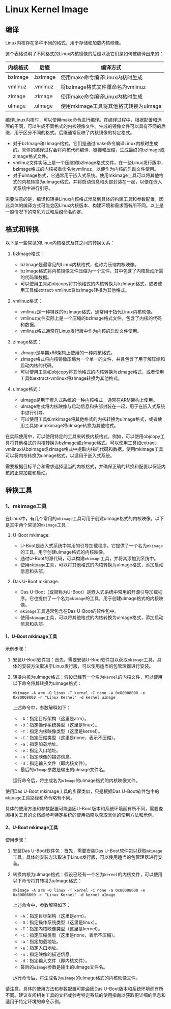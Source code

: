 # Linux Kernel Image

## 编译

Linux内核存在多种不同的格式，用于存储和加载内核映像。

这个表格说明了不同格式的Linux内核镜像的后缀以及它们是如何被编译出来的：

| 内核格式 | 后缀     | 编译方式                              |
| :------- | -------- | ------------------------------------- |
| bzImage  | .bzImage | 使用make命令编译Linux内核时生成       |
| vmlinuz  | .vmlinuz | 将bzImage格式文件重命名为vmlinuz      |
| zImage   | .zImage  | 使用make命令编译Linux内核时生成       |
| uImage   | .uImage  | 使用mkimage工具将其他格式转换为uImage |

编译Linux内核时，可以使用make命令进行编译。在编译过程中，根据配置和选项的不同，可以生成不同格式的内核镜像文件。生成的镜像文件可以具有不同的后缀，用于区分不同的格式。后缀通常反映了内核镜像的特定格式。

- 对于bzImage和zImage格式，它们是通过make命令编译Linux内核时生成的。具体的编译过程会将内核代码编译、链接和压缩，生成最终的bzImage或zImage格式文件。
- vmlinuz文件实际上是一个压缩的bzImage格式文件。在一些Linux发行版中，bzImage格式的内核被重命名为vmlinuz，以便作为内核的启动文件使用。
- 对于uImage格式，它通常用于嵌入式系统。使用mkimage工具可以将其他格式的内核转换为uImage格式，并将启动信息和头部封装在一起，以便在嵌入式系统中进行引导。

需要注意的是，编译和转换Linux内核格式涉及到具体的构建工具和参数配置，因此具体的编译方式可能会因Linux内核版本、构建环境和需求而有所不同。以上是一般情况下的常见方式和后缀命名约定。



## 格式和转换

以下是一些常见的Linux内核格式及其之间的转换关系：

1. bzImage格式：
   - bzImage是最常见的Linux内核格式，也称为压缩内核映像。
   - bzImage格式将内核镜像文件压缩为一个文件，其中包含了内核启动所需的代码和数据。
   - 可以使用工具如objcopy将其他格式的内核转换为bzImage格式，或者使用工具如extract-vmlinux将bzImage转换为其他格式。

2. vmlinuz格式：
   - vmlinuz是一种特殊的bzImage格式，通常用于指代Linux内核映像。
   - vmlinuz文件实际上是一个压缩的bzImage格式文件，包含了内核的代码和数据。
   - vmlinuz格式通常在Linux发行版中作为内核的启动文件使用。

3. zImage格式：
   - zImage是早期x86架构上使用的一种内核格式。
   - zImage格式将内核镜像压缩为一个单一的文件，并且包含了用于解压缩和启动内核的代码。
   - 可以使用工具如objcopy将其他格式的内核转换为zImage格式，或者使用工具如extract-vmlinux将zImage转换为其他格式。

4. uImage格式：
   - uImage是用于嵌入式系统的一种内核格式，通常在ARM架构上使用。
   - uImage格式将内核映像与启动信息和头部封装在一起，用于在嵌入式系统中进行引导。
   - 可以使用工具如mkimage将其他格式的内核转换为uImage格式，或者使用工具如unmkimage将uImage转换为其他格式。

在实际使用中，可以使用特定的工具来转换内核格式。例如，可以使用objcopy工具将其他格式的内核转换为bzImage或zImage格式。可以使用工具如extract-vmlinux从bzImage或zImage格式中提取内核的代码和数据。使用mkimage工具可以将内核转换为uImage格式，以适用于嵌入式系统。

需要根据目标平台和需求选择适当的内核格式，并确保正确的转换和配置以保证内核的正常加载和启动。



## 转换工具

### 1、mkimage工具

在Linux中，有几个常用的`mkimage`工具可用于创建uImage格式的内核映像。以下是其中两个常见的`mkimage`工具：

1. U-Boot mkimage:
   - U-Boot是嵌入式系统中常用的引导加载程序。它提供了一个名为`mkimage`的工具，用于创建uImage格式的内核映像。
   - 通过U-Boot的源代码，可以构建`mkimage`工具，并将其添加到系统中。
   - 使用`mkimage`工具，可以将其他格式的内核转换为uImage格式，添加启动信息和头部。

2. Das U-Boot mkimage:
   - Das U-Boot（或简称为U-Boot）是嵌入式系统中常用的开源引导加载程序。它也提供了一个名为`mkimage`的工具，用于创建uImage格式的内核映像。
   - `mkimage`工具通常包含在Das U-Boot的软件包中。
   - 使用`mkimage`工具，可以将其他格式的内核转换为uImage格式，添加启动信息和头部。

#### 1、U-Boot mkimage工具

示例步骤：

1. 安装U-Boot软件包：首先，需要安装U-Boot软件包以获取`mkimage`工具。具体的安装方法取决于Linux发行版，可以使用适当的包管理器进行安装。

2. 转换内核为uImage格式：假设已经有一个名为`kernel`的内核文件，可以使用以下命令将其转换为uImage格式：

   ```
   mkimage -A arm -O linux -T kernel -C none -a 0x80008000 -e 0x80008000 -n "Linux Kernel" -d kernel uImage
   ```

   上述命令中，参数解释如下：
   - `-A`：指定目标架构（这里是arm）。
   - `-O`：指定操作系统类型（这里是linux）。
   - `-T`：指定内核映像类型（这里是kernel）。
   - `-C`：指定压缩类型（这里是none，表示不压缩）。
   - `-a`：指定加载地址。
   - `-e`：指定入口地址。
   - `-n`：指定映像的描述信息。
   - `-d`：指定输入文件（即内核文件）。
   - 最后的`uImage`参数是输出的uImage文件名。

   运行命令后，将生成名为`uImage`的uImage格式的内核映像文件。

使用Das U-Boot mkimage工具的步骤类似，只是根据Das U-Boot软件包中的`mkimage`工具路径和命令略有不同。

具体的使用方法和参数配置可能会因U-Boot版本和系统环境而有所不同，需要查阅相关工具的文档或参考特定系统的使用指南以获取具体的使用方法和示例。



#### 2、U-Boot mkimage工具

使用步骤：

1. 安装Das U-Boot软件包：首先，需要安装Das U-Boot软件包以获取`mkimage`工具。具体的安装方法取决于Linux发行版，可以使用适当的包管理器进行安装。

2. 转换内核为uImage格式：假设已经有一个名为`kernel`的内核文件，可以使用以下命令将其转换为uImage格式：

   ```
   mkimage -A arm -O linux -T kernel -C none -a 0x80008000 -e 0x80008000 -n "Linux Kernel" -d kernel uImage
   ```

   上述命令中，参数解释如下：
   - `-A`：指定目标架构（这里是arm）。
   - `-O`：指定操作系统类型（这里是linux）。
   - `-T`：指定内核映像类型（这里是kernel）。
   - `-C`：指定压缩类型（这里是none，表示不压缩）。
   - `-a`：指定加载地址。
   - `-e`：指定入口地址。
   - `-n`：指定映像的描述信息。
   - `-d`：指定输入文件（即内核文件）。
   - 最后的`uImage`参数是输出的uImage文件名。

   运行命令后，将生成名为`uImage`的uImage格式的内核映像文件。

请注意，具体的使用方法和参数配置可能会因Das U-Boot版本和系统环境而有所不同。建议查阅相关工具的文档或参考特定系统的使用指南以获取更详细的信息和适用于特定环境的命令示例。